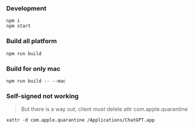 ### Development
```shell
npm i
npm start
```

### Build all platform
```shell
npm run build
```

### Build for only mac
```shell
npm run build -- --mac
```

### Self-signed not working
> But there is a way out, client must delete attr com.apple.quarantine
```shell
xattr -d com.apple.quarantine /Applications/ChatGPT.app
```